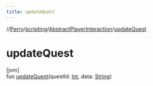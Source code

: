 ```yaml
---
title: updateQuest
---
```

//[Perry](../../../index.html)/[scripting](../index.html)/[AbstractPlayerInteraction](index.html)/[updateQuest](update-quest.html)



# updateQuest



[jvm]\
fun [updateQuest](update-quest.html)(questId: [Int](https://kotlinlang.org/api/latest/jvm/stdlib/kotlin/-int/index.html), data: [String](https://kotlinlang.org/api/latest/jvm/stdlib/kotlin/-string/index.html))




